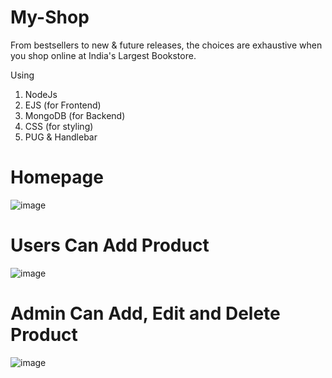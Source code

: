 # My-Shop
From bestsellers to new &amp; future releases, the choices are exhaustive when you shop online at India's Largest Bookstore.

Using 
1. NodeJs 
2. EJS (for Frontend)
3. MongoDB (for Backend)
4. CSS (for styling)
5. PUG & Handlebar 


# Homepage

![image](https://user-images.githubusercontent.com/125430379/224316624-21b3edd0-31ad-4474-be26-17a92309ad79.png)

# Users Can Add Product

![image](https://user-images.githubusercontent.com/125430379/224316742-5a5ac184-4bf6-4024-9a14-9d31d7d4a362.png)


# Admin Can Add, Edit and Delete Product 

![image](https://user-images.githubusercontent.com/125430379/224317470-5f5b4849-87a8-4516-959f-2c9317fd3e4b.png)
